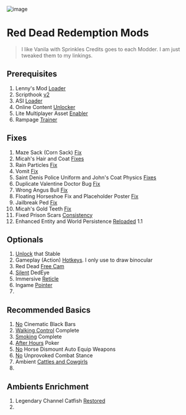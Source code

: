![image](https://encrypted-tbn0.gstatic.com/images?q=tbn:ANd9GcQWmYkh80D5i2Rv7qgmZGQ-Q-I9Wj91nHR_gTIlgknSHMlLpmvQ)
# Red Dead Redemption Mods
> I like Vanila with Sprinkles
> Credits goes to each Modder. I am just tweaked them to my linkings.

## Prerequisites
1. Lenny's Mod [Loader](https://www.rdr2mods.com/downloads/rdr2/tools/76-lennys-mod-loader-rdr/)
2. Scripthook [v2](https://www.nexusmods.com/reddeadredemption2/mods/1472?tab=description)
3. ASI [Loader](https://www.nexusmods.com/reddeadredemption2/mods/1472?tab=files)
4. Online Content [Unlocker](https://www.nexusmods.com/reddeadredemption2/mods/1688)
5. Lite Multiplayer Asset [Enabler](https://www.nexusmods.com/reddeadredemption2/mods/5304)
6. Rampage [Trainer](https://www.nexusmods.com/reddeadredemption2/mods/233)

## Fixes
1. Maze Sack (Corn Sack) [Fix](https://www.nexusmods.com/reddeadredemption2/mods/1425?tab=description)
2. Micah's Hair and Coat [Fixes](https://www.nexusmods.com/reddeadredemption2/mods/1689?tab=description)
3. Rain Particles [Fix](https://www.nexusmods.com/reddeadredemption2/mods/5452?tab=files)
4. Vomit [Fix](https://www.nexusmods.com/reddeadredemption2/mods/3912?tab=description)
5. Saint Denis Police Uniform and John's Coat Physics [Fixes](https://www.nexusmods.com/reddeadredemption2/mods/4909?tab=description)
6. Duplicate Valentine Doctor Bug [Fix](https://www.nexusmods.com/reddeadredemption2/mods/4173?tab=description)
7. Wrong Angus Bull [Fix](https://www.nexusmods.com/reddeadredemption2/mods/4485?tab=files)
8. Floating Horseshoe Fix and Placeholder Poster [Fix](https://www.nexusmods.com/reddeadredemption2/mods/4688?tab=description)
9. Jailbreak Ped [Fix](https://www.nexusmods.com/reddeadredemption2/mods/4767?tab=description)
10. Micah's Gold Teeth [Fix](https://www.nexusmods.com/reddeadredemption2/mods/5760?tab=description)
11. Fixed Prison Scars [Consistency](https://www.nexusmods.com/reddeadredemption2/mods/4607?tab=description)
12. Enhanced Entity and World Persistence [Reloaded](https://www.nexusmods.com/reddeadredemption2/mods/5864?tab=description) 1.1

## Optionals
1. [Unlock](https://www.nexusmods.com/reddeadredemption2/mods/4016?tab=description) that Stable
2. Gameplay (Action) [Hotkeys](https://www.nexusmods.com/reddeadredemption2/mods/2559?tab=description). I only use to draw binocular
3. Red Dead [Free Cam](https://www.nexusmods.com/reddeadredemption2/mods/60)
4. [Silent](https://www.nexusmods.com/reddeadredemption2/mods/3073) DedEye
5. Immersive [Reticle](https://www.nexusmods.com/reddeadredemption2/mods/4739)
6. Ingame [Pointer](https://github.com/azminasrullah365/rdr2mods/tree/main/Ingame%20Pointer)
7. 

## Recommended Basics
1. [No](https://github.com/azminasrullah365/rdr2mods/tree/main/No%20Cinematic%20Black%20Bars)  Cinematic Black Bars
3. [Walking Control](https://www.nexusmods.com/reddeadredemption2/mods/2355) Complete
4. [Smoking](https://www.nexusmods.com/reddeadredemption2/mods/2827?tab=description) Complete
5. [After Hours](https://www.nexusmods.com/reddeadredemption2/mods/6263) Poker
6. [No](https://www.nexusmods.com/reddeadredemption2/mods/1970?tab=description) Horse Dismount Auto Equip Weapons
7. [No](https://www.nexusmods.com/reddeadredemption2/mods/1775) Unprovoked Combat Stance
8. Ambient [Cattles and Cowgirls](https://github.com/azminasrullah365/rdr2mods/tree/main/Ambient%20Cattles%20and%20Cowgirls%20Revisioned)
9.  

## Ambients Enrichment
1. Legendary Channel Catfish [Restored](https://www.nexusmods.com/reddeadredemption2/mods/4457?tab=description)
2. 
